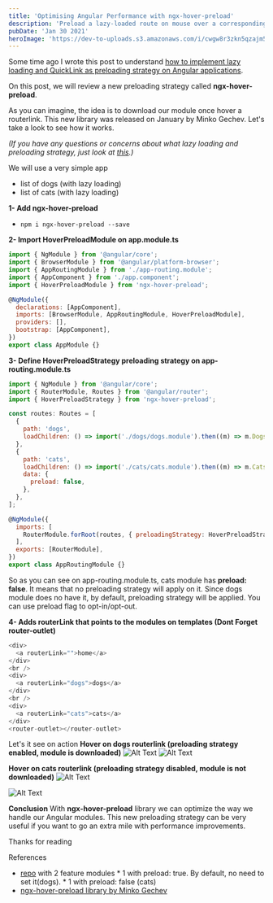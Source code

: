 ```yaml
---
title: 'Optimising Angular Performance with ngx-hover-preload'
description: 'Preload a lazy-loaded route on mouse over a corresponding router link'
pubDate: 'Jan 30 2021'
heroImage: 'https://dev-to-uploads.s3.amazonaws.com/i/cwgw8r3zkn5qzajm5stj.png'
---
```

Some time ago I wrote this post to understand [how to implement lazy loading and QuickLink as preloading strategy on Angular applications](https://dev.to/salimchemes/optimising-angular-performance-with-lazy-loading-and-quicklink-3j66). 

On this post, we will review a new preloading strategy called **ngx-hover-preload**. 

As you can imagine, the idea is to download our module once hover a routerlink. This new library was released on January by Minko Gechev. Let's take a look to see how it works.

_(If you have any questions or concerns about what lazy loading and preloading strategy, just look at [this](https://dev.to/salimchemes/optimising-angular-performance-with-lazy-loading-and-quicklink-3j66).)_


We will use a very simple app
* list of dogs (with lazy loading)
* list of cats (with lazy loading)

**1- Add ngx-hover-preload**
* `npm i ngx-hover-preload --save`

**2- Import HoverPreloadModule on app.module.ts**
```javascript
import { NgModule } from '@angular/core';
import { BrowserModule } from '@angular/platform-browser';
import { AppRoutingModule } from './app-routing.module';
import { AppComponent } from './app.component';
import { HoverPreloadModule } from 'ngx-hover-preload';

@NgModule({
  declarations: [AppComponent],
  imports: [BrowserModule, AppRoutingModule, HoverPreloadModule],
  providers: [],
  bootstrap: [AppComponent],
})
export class AppModule {} 
```

**3- Define HoverPreloadStrategy preloading strategy on app-routing.module.ts**
```javascript
import { NgModule } from '@angular/core';
import { RouterModule, Routes } from '@angular/router';
import { HoverPreloadStrategy } from 'ngx-hover-preload';

const routes: Routes = [
  {
    path: 'dogs',
    loadChildren: () => import('./dogs/dogs.module').then((m) => m.DogsModule),
  },
  {
    path: 'cats',
    loadChildren: () => import('./cats/cats.module').then((m) => m.CatsModule),
    data: {
      preload: false,
    },
  },
];

@NgModule({
  imports: [
    RouterModule.forRoot(routes, { preloadingStrategy: HoverPreloadStrategy }),
  ],
  exports: [RouterModule],
})
export class AppRoutingModule {}

```

So as you can see on app-routing.module.ts, cats module has **preload: false**. It means that no preloading strategy will apply on it. Since dogs module does no have it, by default, preloading strategy will be applied. You can use preload flag to opt-in/opt-out.

**4- Adds routerLink that points to the modules on templates (Dont Forget router-outlet)**

```javascript
<div>
  <a routerLink="">home</a>
</div>
<br />
<div>
  <a routerLink="dogs">dogs</a>
</div>
<br />
<div>
  <a routerLink="cats">cats</a>
</div>
<router-outlet></router-outlet>

```


Let's it see on action
**Hover on dogs routerlink (preloading strategy enabled, module is downloaded)**
![Alt Text](https://dev-to-uploads.s3.amazonaws.com/i/t0jro6qp58e9yzsew9t9.gif)
![Alt Text](https://dev-to-uploads.s3.amazonaws.com/i/bt0oqy50ebhgyre89wyn.png)

**Hover on cats routerlink (preloading strategy disabled, module is not downloaded)**
![Alt Text](https://dev-to-uploads.s3.amazonaws.com/i/2wsiqpj05c2n14h8yqrx.gif)

![Alt Text](https://dev-to-uploads.s3.amazonaws.com/i/ncd7hke9eo7vi4ff3i6p.png)


**Conclusion**
With **ngx-hover-preload** library we can optimize the way we handle our Angular modules. This new preloading strategy can be very useful if you want to go an extra mile with performance improvements.

Thanks for reading

References
* [repo](https://github.com/salimchemes/lazy-loading-quicklink/tree/lazy-loading-ngx-hover-preload) with 2 feature modules 
      * 1 with preload: true. By default, no need to set it(dogs).
      * 1 with preload: false (cats)
* [ngx-hover-preload library by Minko Gechev](https://github.com/mgechev/ngx-hover-preload)
